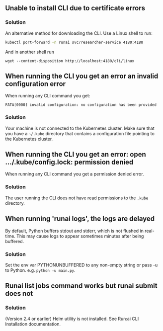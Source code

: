 ## Unable to install CLI due to certificate errors


### Solution

An alternative method for downloading the CLI. Use a Linux shell to run:

``` bash
kubectl port-forward -n runai svc/researcher-service 4180:4180
```

And in another shell run
```
wget --content-disposition http://localhost:4180/cli/linux
```

## When running the CLI you get an error an invalid configuration error

When running any CLI command you get:

    FATA[0000] invalid configuration: no configuration has been provided

### Solution

Your machine is not connected to the Kubernetes cluster. Make sure that you have a `~/.kube` directory that contains a configuration file pointing to the Kubernetes cluster.

## When running the CLI you get an error: open .../.kube/config.lock: permission denied

When running any CLI command you get a permission denied error.

### Solution

The user running the CLI does not have read permissions to the `.kube` directory.

## When running 'runai logs', the logs are delayed

By default, Python buffers stdout and stderr, which is not flushed in real-time. This may cause logs to appear sometimes minutes after being buffered.

### Solution

Set the env var PYTHONUNBUFFERED to any non-empty string or pass -u to Python. e.g. `python -u main.py`.

## Runai list jobs command works but runai submit does not

### Solution 

(Version 2.4 or earlier) Helm utility is not installed. See Run:ai CLI Installation documentation. 